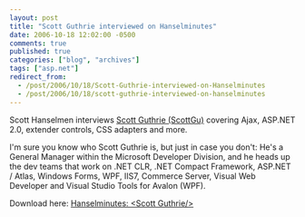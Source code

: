 ```yaml
---
layout: post
title: "Scott Guthrie interviewed on Hanselminutes"
date: 2006-10-18 12:02:00 -0500
comments: true
published: true
categories: ["blog", "archives"]
tags: ["asp.net"]
redirect_from: 
  - /post/2006/10/18/Scott-Guthrie-interviewed-on-Hanselminutes
  - /post/2006/10/18/scott-guthrie-interviewed-on-hanselminutes
---
```

<!-- more -->
<p>Scott Hanselmen interviews <a href="http://weblogs.asp.net/scottgu/">Scott Guthrie (ScottGu)</a>&nbsp;covering Ajax, ASP.NET 2.0, extender controls, CSS adapters and more.</p>
<p>I'm sure you know who Scott Guthrie is, but just in case you don't: He's a General Manager within the Microsoft Developer Division, and he heads up the dev teams that work on .NET CLR, .NET Compact Framework, ASP.NET / Atlas, Windows Forms, WPF, IIS7, Commerce Server, Visual Web Developer and Visual Studio Tools for Avalon (WPF).</p>
<p>Download here: <a href="http://hanselminutes.com/default.aspx?showID=49">Hanselminutes: &lt;Scott Guthrie/&gt;</a></p>
